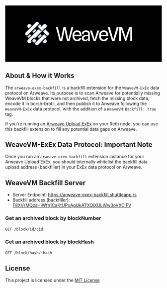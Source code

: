 <p align="center">
  <a href="https://wvm.dev">
    <img src="https://raw.githubusercontent.com/weaveVM/.github/main/profile/bg.png">
  </a>
</p>

## About & How it Works
The `arweave-exex-backfill` is a backfill extension for the `WeaveVM-ExEx` data protocol on Arweave. Its purpose is to scan Arweave for potentially missing WeaveVM blocks that were not archived, fetch the missing block data, encode it in borsh-brotli, and then publish it to Arweave following the `WeaveVM-ExEx` data protocol, with the addition of a `WeaveVM:Backfill: true` tag.

If you're running an [Arweave Upload ExEx](https://github.com/weaveVM/wvm-reth/tree/dev/wvm-apps/wvm-exexed/crates/arweave-upload) on your Reth node, you can use this backfill extension to fill any potential data gaps on Arweave.

## WeaveVM-ExEx Data Protocol: Important Note

Once you run an `arweave-exex-backfill` extension instance for your Arweave Upload ExEx, you should internally whitelist the backfill data upload address (backfiller) in your ExEx data protocol on Arweave.

## WeaveVM Backfill Server

- Server Endpoint: https://arweave-exex-backfill.shuttleapp.rs
- Backfill address (backfiller): [F8XVrMQzsHiWfn1CaKtUPxAgUkATXQjXULWw3oVXCiFV](https://viewblock.io/arweave/address/F8XVrMQzsHiWfn1CaKtUPxAgUkATXQjXULWw3oVXCiFV?tab=items)

### Get an archived block by blockNumber

```bash
GET /block/id/:id
```

### Get an archived block by blockHash

```bash
GET /block/hash/:hash
```
## License
This project is licensed under the [MIT License](./LICENSE)